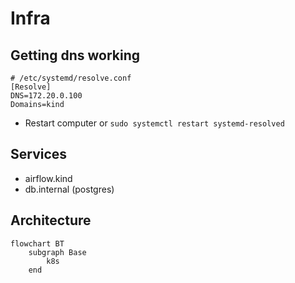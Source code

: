 # Infra

## Getting dns working

```
# /etc/systemd/resolve.conf
[Resolve]
DNS=172.20.0.100
Domains=kind
```

* Restart computer or `sudo systemctl restart systemd-resolved`

## Services

* airflow.kind
* db.internal (postgres)


## Architecture

```mermaid
flowchart BT
    subgraph Base
        k8s
    end
    
     
```